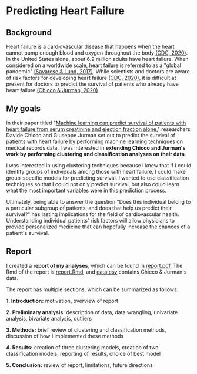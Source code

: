 # Predicting Heart Failure

## Background

Heart failure is a cardiovascular disease that happens when the heart cannot pump enough blood and oxygen throughout the body [(CDC, 2020)](https://www.cdc.gov/heartdisease/heart_failure.htm).  In the United States alone, about 6.2 million adults have heart failure. When considered on a worldwide scale, heart failure is referred to as a "global pandemic" [(Savarese & Lund, 2017)](https://www.ncbi.nlm.nih.gov/pmc/articles/PMC5494150/).  While scientists and doctors are aware of risk factors for developing heart failure [(CDC, 2020)](https://www.cdc.gov/heartdisease/heart_failure.htm), it is difficult at present for doctors to predict the survival of patients who already have heart failure [(Chicco & Jurman, 2020)](https://bmcmedinformdecismak.biomedcentral.com/articles/10.1186/s12911-020-1023-5). 

## My goals

In their paper titled "[Machine learning can predict survival of patients with heart failure from serum creatinine and ejection fraction alone](https://bmcmedinformdecismak.biomedcentral.com/articles/10.1186/s12911-020-1023-5)," researchers Davide Chicco and Giuseppe Jurman set out to predict the survival of patients with heart failure by performing machine learning techniques on medical records data.  I was interested in **extending Chicco and Jurman's work by performing clustering and classification analyses on their data**.

I was interested in using clustering techniques because I knew that if I could identify groups of individuals among those with heart failure, I could make group-specific models for predicting survival.  I wanted to use classification techniques so that I could not only predict survival, but also could learn what the most important variables were in this prediction process.

Ultimately, being able to answer the question "Does this individual belong to a particular subgroup of patients, and does that help us predict their survival?" has lasting implications for the field of cardiovascular health.  Understanding individual patients' risk factors will allow physicians to provide personalized medicine that can hopefully increase the chances of a patient's survival. 

## Report

I created a **report of my analyses**, which can be found in [report.pdf](https://github.com/nfrontero20/predicting-heart-failure/blob/master/report.pdf).  The Rmd of the report is [report.Rmd](https://github.com/nfrontero20/predicting-heart-failure/blob/master/report.Rmd), and [data.csv](https://github.com/nfrontero20/predicting-heart-failure/blob/master/data.csv) contains Chicco & Jurman's data.

The report has multiple sections, which can be summarized as follows: 

**1. Introduction:** motivation, overview of report

**2. Preliminary analysis:** description of data, data wrangling, univariate analysis, bivariate analysis, outliers

**3. Methods:** brief review of clustering and classification methods, discussion of how I implemented these methods

**4. Results:** creation of three clustering models, creation of two classification models, reporting of results, choice of best model

**5. Conclusion:** review of report, limitations, future directions
